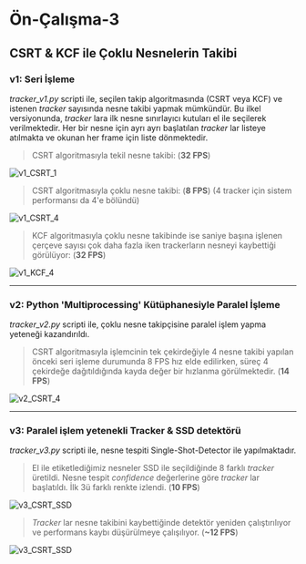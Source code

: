 # Ön-Çalışma-3
## CSRT & KCF ile Çoklu Nesnelerin Takibi

### v1: Seri İşleme

_tracker_v1.py_ scripti ile, seçilen takip algoritmasında (CSRT veya KCF) ve istenen _tracker_ sayısında nesne takibi yapmak mümkündür. Bu ilkel versiyonunda, _tracker_ lara ilk nesne sınırlayıcı kutuları el ile seçilerek verilmektedir. Her bir nesne için ayrı ayrı başlatılan _tracker_ lar listeye atılmakta ve okunan her frame için liste dönmektedir.   

> CSRT algoritmasıyla tekil nesne takibi: (**32 FPS**)
 
![v1_CSRT_1](videos/race_v1_CSRT_1.gif)

> CSRT algoritmasıyla çoklu nesne takibi: (**8 FPS**) (4 tracker için sistem performansı da 4'e bölündü)

![v1_CSRT_4](videos/race_v1_CSRT_4.gif)

> KCF algoritmasıyla çoklu nesne takibinde ise saniye başına işlenen çerçeve sayısı çok daha fazla iken trackerların nesneyi kaybettiği görülüyor: (**32 FPS**)

![v1_KCF_4](videos/race_v1_KCF_4.gif)

<hr>

### v2: Python 'Multiprocessing' Kütüphanesiyle Paralel İşleme

_tracker_v2.py_ scripti ile, çoklu nesne takipçisine paralel işlem yapma yeteneği kazandırıldı. 

> CSRT algoritmasıyla işlemcinin tek çekirdeğiyle 4 nesne takibi yapılan önceki seri işleme durumunda 8 FPS hız elde edilirken, süreç 4 çekirdeğe dağıtıldığında kayda değer bir hızlanma görülmektedir. (**14 FPS**)

![v2_CSRT_4](videos/race_v2_CSRT_4.gif)

<hr>

### v3: Paralel işlem yetenekli Tracker & SSD detektörü

_tracker_v3.py_ scripti ile, nesne tespiti Single-Shot-Detector ile yapılmaktadır.

> El ile etiketlediğimiz nesneler SSD ile seçildiğinde 8 farklı _tracker_ üretildi. Nesne tespit _confidence_ değerlerine göre _tracker_ lar başlatıldı. İlk 3ü farklı renkte izlendi. (**10 FPS**)

![v3_CSRT_SSD](videos/race_v3_CSRT_SSD.gif)

> _Tracker_ lar nesne takibini kaybettiğinde detektör yeniden çalıştırılıyor ve performans kaybı düşürülmeye çalışılıyor. (**~12 FPS**)

![v3_CSRT_SSD](videos/race_v3_CSRT_SSD.gif)
